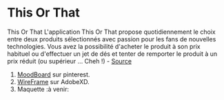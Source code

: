 # This Or That 
This Or That
L'application This Or That propose quotidiennement le choix entre deux produits sélectionnés avec passion pour les fans de nouvelles technologies. Vous avez la possibilité d'acheter le produit à son prix habituel ou d'effectuer un jet de dés et tenter de remporter le produit à un prix réduit (ou supérieur ... Cheh !) - [Source](https://github.com/hepl-dwm/this-or-that)

1. [MoodBoard](https://www.pinterest.fr/m_akd/moodboard_this_or_that/) sur pinterest.
2. [WireFrame](https://github.com/MaideAkdede/this-or-that/tree/master/wireframe) sur AdobeXD.
3. Maquette :à venir:
